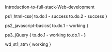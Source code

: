 Introduction-to-full-stack-Web-development

ps1_html-css{
	to.do.1 - success
	to.do.2 - success
}

ps2_javascript-basics{
	to.do.1 - working
}

ps3_jQuery {
	to.do.1 - working
	to.do.1 -
}

wd_st1_atm {
	working
}